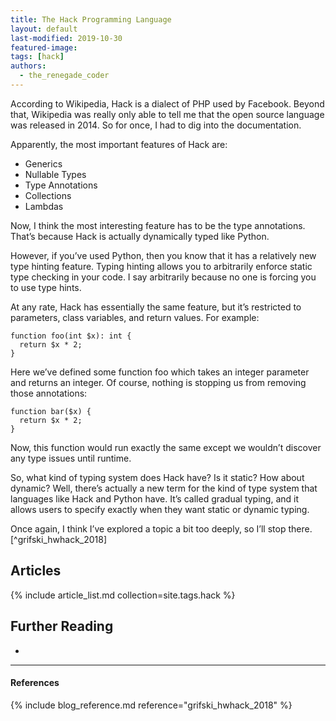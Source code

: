 ```yaml
---
title: The Hack Programming Language
layout: default
last-modified: 2019-10-30
featured-image: 
tags: [hack]
authors:
  - the_renegade_coder
---
```


According to Wikipedia, Hack is a dialect of PHP used by Facebook. 
Beyond that, Wikipedia was really only able to tell me that the 
open source language was released in 2014. So for once, I had to 
dig into the documentation.

Apparently, the most important features of Hack are:

- Generics
- Nullable Types
- Type Annotations
- Collections
- Lambdas

Now, I think the most interesting feature has to be the type annotations. 
That’s because Hack is actually dynamically typed like Python.

However, if you’ve used Python, then you know that it has a relatively 
new type hinting feature. Typing hinting allows you to arbitrarily 
enforce static type checking in your code. I say arbitrarily because 
no one is forcing you to use type hints.

At any rate, Hack has essentially the same feature, but it’s restricted 
to parameters, class variables, and return values. For example:

```hack
function foo(int $x): int {
  return $x * 2;
}
```

Here we’ve defined some function foo which takes an integer parameter and 
returns an integer. Of course, nothing is stopping us from removing those 
annotations:

```hack
function bar($x) {
  return $x * 2;
}
```

Now, this function would run exactly the same except we wouldn’t discover 
any type issues until runtime.

So, what kind of typing system does Hack have? Is it static? How about 
dynamic? Well, there’s actually a new term for the kind of type system that 
languages like Hack and Python have. It’s called gradual typing, and it allows 
users to specify exactly when they want static or dynamic typing.

Once again, I think I’ve explored a topic a bit too deeply, so I’ll stop there.[^grifski_hwhack_2018]

## Articles

{% include article_list.md collection=site.tags.hack %}

## Further Reading

-

---

#### References

{% include blog_reference.md reference="grifski_hwhack_2018" %}

